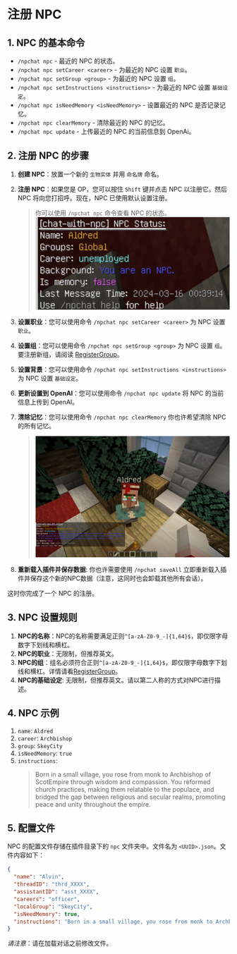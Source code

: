 # 注册 NPC

## 1. NPC 的基本命令

- `/npchat npc` - 最近的 NPC 的状态。
- `/npchat npc setCareer <career>` - 为最近的 NPC 设置 `职业`。
- `/npchat npc setGroup <group>` - 为最近的 NPC 设置 `组`。
- `/npchat npc setInstructions <instructions>` - 为最近的 NPC 设置 `基础设定`。
- `/npchat npc isNeedMemory <isNeedMemory>` - 设置最近的 NPC 是否记录记忆。
- `/npchat npc clearMemory` - 清除最近的 NPC 的记忆。
- `/npchat npc update` - 上传最近的 NPC 的当前信息到 OpenAi。

## 2. 注册 NPC 的步骤

1. **创建 NPC**：放置一个新的 `生物实体` 并用 `命名牌` 命名。
2. **注册 NPC**：如果您是 OP，您可以按住 `Shift` 键并点击 NPC 以注册它。然后 NPC 将向您打招呼。现在，NPC 已使用默认设置注册。
    
    > 你可以使用 `/npchat npc` 命令查看 NPC 的状态。
    ![new NPC](images/initnpc.png)

3. **设置职业**：您可以使用命令 `/npchat npc setCareer <career>` 为 NPC 设置 `职业`。
4. **设置组**：您可以使用命令 `/npchat npc setGroup <group>` 为 NPC 设置 `组`。要注册新组，请阅读 [RegisterGroup](RegisterGroup_zh.md)。
5. **设置背景**：您可以使用命令 `/npchat npc setInstructions <instructions>` 为 NPC 设置 `基础设定`。
6. **更新设置到 OpenAI**：您可以使用命令 `/npchat npc update` 将 NPC 的当前信息上传到 OpenAI。
7. **清除记忆**：您可以使用命令 `/npchat npc clearMemory` 你也许希望清除 NPC 的所有记忆。

    >![set NPC](images/newnpc.png)

8. **重新载入插件并保存数据**: 你也许需要使用 `/npchat saveAll` 立即重新载入插件并保存这个新的NPC数据（注意，这同时也会卸载其他所有会话）。

这时你完成了一个 NPC 的注册。

## 3. NPC 设置规则

1. **NPC的名称**：NPC的名称需要满足正则`^[a-zA-Z0-9_-]{1,64}$`，即仅限字母数字下划线和横杠。
2. **NPC的职业**：无限制，但推荐英文。
3. **NPC的组**：组名必须符合正则`^[a-zA-Z0-9_-]{1,64}$`，即仅限字母数字下划线和横杠。详情请看[RegisterGroup](RegisterGroup_zh.md)。
4. **NPC的基础设定**: 无限制，但推荐英文。请以第二人称的方式对NPC进行描述。

## 4. NPC 示例

1. `name`: `Aldred`
2. `career`: `Archbishop`
3. `group`: `SkeyCity`
4. `isNeedMemory`: `true`
5. `instructions`:
    >Born in a small village, you rose from monk to Archbishop of ScotEmpire through wisdom and compassion. You reformed church practices, making them relatable to the populace, and bridged the gap between religious and secular realms, promoting peace and unity throughout the empire.
   
## 5. 配置文件

NPC 的配置文件存储在插件目录下的 `npc` 文件夹中。文件名为 `<UUID>.json`。文件内容如下：

```json
{
  "name": "Alvin",
  "threadID": "thrd_XXXX",
  "assistantID": "asst_XXXX",
  "careers": "officer",
  "localGroup": "SkeyCity",
  "isNeedMemory": true,
  "instructions": "Born in a small village, you rose from monk to Archbishop of ScotEmpire through wisdom and compassion. You reformed church practices, making them relatable to the populace, and bridged the gap between religious and secular realms, promoting peace and unity throughout the empire."
}
```

_请注意_：请在加载对话之前修改文件。